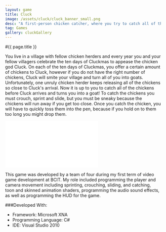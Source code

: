 ```yaml
---
layout: game
title: Cluck
image: /assets/cluck/cluck_banner_small.png
desc: "A first-person chicken catcher, where you try to catch all of the chickens before Cluck arrives."
tag: Games
gallery: cluckGallery
---
```

#{{ page.title }}

You live in a village with fellow chicken herders and every year you and your fellow villagers celebrate the ten days of Cluckmas to appease the chicken god Cluck. On each of the ten days of Cluckmas, you offer a certain amount of chickens to Cluck, however if you do not have the right number of chickens, Cluck will smite your village and turn all of you into goats. Unfortunately, one unruly chicken herder keeps releasing all of the chickens so close to Cluck's arrival. Now it is up to you to catch all of the chickens before Cluck arrives and turns you into a goat! To catch the chickens you must crouch, sprint and slide, but you must be sneaky because the chickens will run away if you get too close.  Once you catch the chicken, you will have to quickly toss them into the pen, because if you hold on to them too long you might drop them. 

<div class="video">
	<iframe src="//www.youtube.com/embed/lGUKixYe-go" frameborder="0" allowfullscreen="1"></iframe>
</div>

This game was developed by a team of four during my first term of video game development at BCIT. My role included programming the player and camera movement including sprinting, crouching, sliding, and catching, toon and skinned animation shaders, programming the audio sound effects, as well as programming the HUD for the game.

###Developed With:
* Framework: Microsoft XNA
* Programming Language: C#
* IDE: Visual Studio 2010